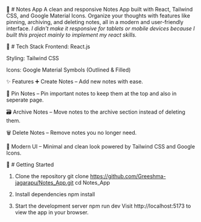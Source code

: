 📝 # Notes App
A clean and responsive Notes App built with React, Tailwind CSS, and Google Material Icons. Organize your thoughts with features like pinning, archiving, and deleting notes, all in a modern and user-friendly interface. *I didn't make it responsive for tablets or mobile devices because I built this project mainly to implement my react skills.*

🔧 # Tech Stack
Frontend: React.js

Styling: Tailwind CSS

Icons: Google Material Symbols (Outlined & Filled)

✨ Features
➕ Create Notes – Add new notes with ease.

📌 Pin Notes – Pin important notes to keep them at the top and also in seperate page.

🗃️ Archive Notes – Move notes to the archive section instead of deleting them.

🗑️ Delete Notes – Remove notes you no longer need.

🎨 Modern UI – Minimal and clean look powered by Tailwind CSS and Google Icons.

🚀 # Getting Started

1. Clone the repository
git clone https://github.com/Greeshma-jagarapu/Notes_App.git
cd Notes_App

2. Install dependencies
npm install

3. Start the development server
npm run dev
Visit http://localhost:5173 to view the app in your browser.
